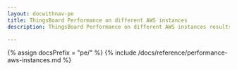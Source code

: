 ```yaml
---
layout: docwithnav-pe
title: ThingsBoard Performance on different AWS instances
description: ThingsBoard Performance on different AWS instances results

---
```


{% assign docsPrefix = "pe/" %}
{% include /docs/reference/performance-aws-instances.md %}
